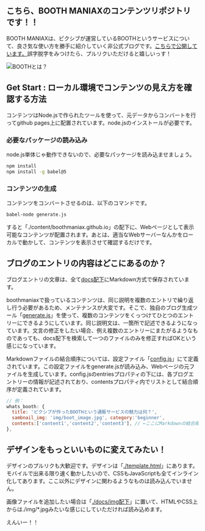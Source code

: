 ## こちら、BOOTH MANIAXのコンテンツリポジトリです！！

BOOTH MANIAXは、ピクシブが運営しているBOOTHというサービスについて、良さ気な使い方を勝手に紹介していく非公式ブログです。[こちらで公開しています。](https://boothmaniax.github.io)誤字脱字をみつけたら、プルリクいただけると嬉しいっす！

![BOOTHとは？](https://asset.booth.pm/assets/og_image-66cd86158079788d8c77dd34ee359ace.jpg)

## Get Start : ローカル環境でコンテンツの見え方を確認する方法

コンテンツはNode.jsで作られたツールを使って、元データからコンバートを行ってgithub pages上に配置されています。node.jsのインストールが必要です。

### 必要なパッケージの読み込み

node.js単体じゃ動作できないので、必要なパッケージを読み込ませましょう。

```bash
npm install
npm install -g babel@5
```

### コンテンツの生成

コンテンツをコンバートさせるのは、以下のコマンドです。

```bash
babel-node generate.js
```

すると「./content/boothmaniax.github.io」の配下に、Webページとして表示可能なコンテンツが配置されます。あとは、適当なWebサーバーなんかをローカルで動かして、コンテンツを表示させて確認するだけです。

## ブログのエントリの内容はどこにあるのか？

ブログエントリの文章は、全て[docs配下](https://github.com/sakurashiki/booth_maniax/tree/master/docs)にMarkdown方式で保存されています。

boothmaniaxで扱っているコンテンツは、同じ説明を複数のエントリで繰り返し行う必要があるため、メンテナンスが大変です。そこで、独自のブログ生成ツール「[generate.js](https://github.com/sakurashiki/booth_maniax/blob/master/generate.js)」を使って、複数のコンテンツをくっつけてひとつのエントリーにできるようにしています。同じ説明文は、一箇所で記述できるようになっています。文言の修正をしたい場合、例え複数のエントリーにまたがるようなものであっても、docs配下を検索して一つのファイルのみを修正すればOKという感じになっています。

Markdownファイルの結合順序については、設定ファイル「[config.js](https://github.com/sakurashiki/booth_maniax/blob/master/docs/config.js)」にて定義されています。この設定ファイルをgenerate.jsが読み込み、Webページの元ファイルを生成しています。config.jsのentriesプロパティの下には、各ブログエントリーの情報が記述されており、contentsプロパティ内でリストとして結合順序が定義されています。


```javascript
// 例：
whats_booth: {
  title: 'ピクシブが作ったBOOTHという通販サービスの魅力は何？',
  sambnail_img: 'img/boot_image.jpg', category:'beginner',
  contents:['content1','content2','content3'], // ←ここにMarkdownの結合順序が定義されている
},
```

## デザインをもっといいものに変えてみたい！

デザインのプルリクも大歓迎です。デザインは「[./template.html](https://github.com/sakurashiki/booth_maniax/blob/master/template.html)」にあります。モバイルで出来る限り速く動かしたいので、CSSもJavaScriptも全てインライン化してあります。ここ以外にデザインに関わるようなものは読み込んでいません。

画像ファイルを追加したい場合は「[./docs/img配下](https://github.com/sakurashiki/booth_maniax/tree/master/docs/img)」に置いて、HTMLやCSS上からは./img/*.jpgみたいな感じにしていただければ読み込めます。

えんいー！！






